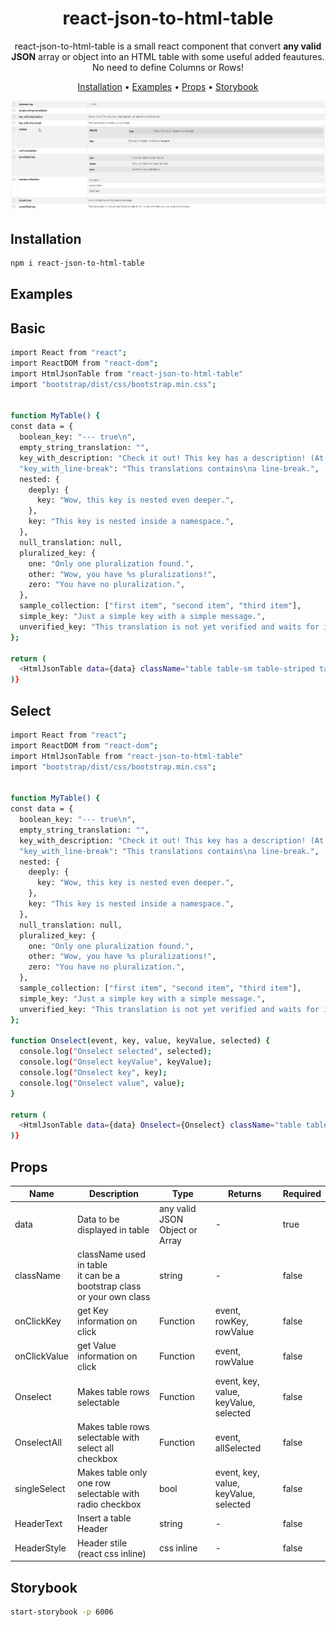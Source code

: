<!-- markdownlint-configure-file {
  "MD013": {
    "code_blocks": false,
    "tables": false
  },
  "MD033": false,
  "MD041": false
} -->

<div align="center">

# react-json-to-html-table
  
  react-json-to-html-table is a small react component that convert **any valid JSON** array or object into an HTML table with some useful added feautures.
  No need to define Columns or Rows!

[Installation](#installation) •
[Examples](#examples) •
[Props](#props) •
[Storybook](#storybook)
</div>


![](HtmlJsonTable.gif)

## Installation
  
  

```sh
npm i react-json-to-html-table
```

## Examples
## Basic

```sh
import React from "react";
import ReactDOM from "react-dom";
import HtmlJsonTable from "react-json-to-html-table"
import "bootstrap/dist/css/bootstrap.min.css";


function MyTable() {
const data = {
  boolean_key: "--- true\n",
  empty_string_translation: "",
  key_with_description: "Check it out! This key has a description! (At least in some formats)",
  "key_with_line-break": "This translations contains\na line-break.",
  nested: {
    deeply: {
      key: "Wow, this key is nested even deeper.",
    },
    key: "This key is nested inside a namespace.",
  },
  null_translation: null,
  pluralized_key: {
    one: "Only one pluralization found.",
    other: "Wow, you have %s pluralizations!",
    zero: "You have no pluralization.",
  },
  sample_collection: ["first item", "second item", "third item"],
  simple_key: "Just a simple key with a simple message.",
  unverified_key: "This translation is not yet verified and waits for it. (In some formats we also export this status)",
};

return (
  <HtmlJsonTable data={data} className="table table-sm table-striped table-bordered table-responsive"/>
)}
```
## Select

```sh
import React from "react";
import ReactDOM from "react-dom";
import HtmlJsonTable from "react-json-to-html-table"
import "bootstrap/dist/css/bootstrap.min.css";


function MyTable() {
const data = {
  boolean_key: "--- true\n",
  empty_string_translation: "",
  key_with_description: "Check it out! This key has a description! (At least in some formats)",
  "key_with_line-break": "This translations contains\na line-break.",
  nested: {
    deeply: {
      key: "Wow, this key is nested even deeper.",
    },
    key: "This key is nested inside a namespace.",
  },
  null_translation: null,
  pluralized_key: {
    one: "Only one pluralization found.",
    other: "Wow, you have %s pluralizations!",
    zero: "You have no pluralization.",
  },
  sample_collection: ["first item", "second item", "third item"],
  simple_key: "Just a simple key with a simple message.",
  unverified_key: "This translation is not yet verified and waits for it. (In some formats we also export this status)",
};

function Onselect(event, key, value, keyValue, selected) {
  console.log("Onselect selected", selected);
  console.log("Onselect keyValue", keyValue);
  console.log("Onselect key", key);
  console.log("Onselect value", value);
}

return (
  <HtmlJsonTable data={data} Onselect={Onselect} className="table table-sm table-striped table-bordered table-responsive"/>
)}
```

## Props

| Name               | Description                                 |Type| Returns | Required                     |
| ------------------ | --------------------------------------------|--| ----------|---------------- |
|data                | Data to be displayed in table               |   any valid JSON Object or Array|    -      |true |
| className          | className used in table<br>it can be a bootstrap class or your own class|      string |    -   | false |
| onClickKey         | get Key information on click                               |Function |  event, rowKey, rowValue     |false         |
| onClickValue         | get Value information on click                               |Function |  event, rowValue      |false         |
| Onselect         | Makes table rows selectable                              |Function |     event, key, value, keyValue, selected      |false         |
| OnselectAll         | Makes table rows selectable with select all checkbox   |Function |   event, allSelected     |false         |
| singleSelect        | Makes table only one row selectable with radio checkbox|bool | event, key, value, keyValue, selected|false         |
| HeaderText         | Insert a table Header                               |string |         -            |false         |
| HeaderStyle         | Header stile (react css inline)             |css inline |             -        |false         |


## Storybook
```sh
start-storybook -p 6006
```
